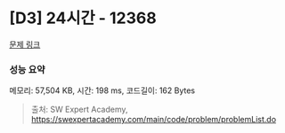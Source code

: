 # [D3] 24시간 - 12368 

[문제 링크](https://swexpertacademy.com/main/code/problem/problemDetail.do?contestProbId=AXsEBlLqedsDFARX) 

### 성능 요약

메모리: 57,504 KB, 시간: 198 ms, 코드길이: 162 Bytes



> 출처: SW Expert Academy, https://swexpertacademy.com/main/code/problem/problemList.do